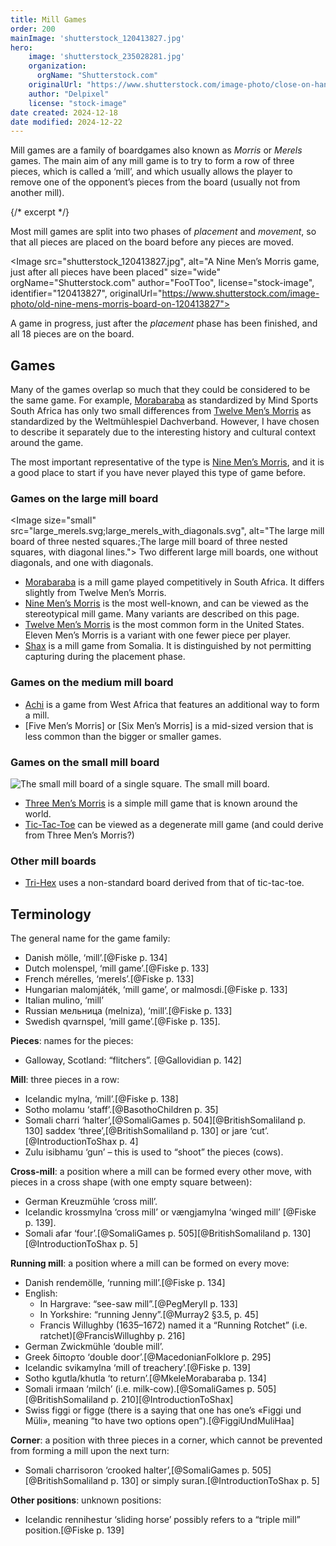 ```yaml
---
title: Mill Games
order: 200
mainImage: 'shutterstock_120413827.jpg'
hero:
    image: 'shutterstock_235028281.jpg'
    organization:
      orgName: "Shutterstock.com" 
    originalUrl: "https://www.shutterstock.com/image-photo/close-on-hand-old-man-playing-235028281"
    author: "Delpixel"
    license: "stock-image"
date created: 2024-12-18
date modified: 2024-12-22
---
```


<p class="lead">Mill games are a family of boardgames also known as <em>Morris</em> or
<em>Merels</em> games. The main aim of any mill game is to try to form a row of
three pieces, which is called a ‘mill’, and which usually allows the player to
remove one of the opponent’s pieces from the board (usually not from another
mill).</p>

{/* excerpt */}

Most mill games are split into two phases of *placement* and *movement*, so that
all pieces are placed on the board before any pieces are moved.

<Image 
    src="shutterstock_120413827.jpg",
    alt="A Nine Men’s Morris game, just after all pieces have been placed"
    size="wide"
    orgName="Shutterstock.com"
    author="FooTToo",
    license="stock-image",
    identifier="120413827",
    originalUrl="https://www.shutterstock.com/image-photo/old-nine-mens-morris-board-on-120413827">

A game in progress, just after the *placement* phase has been finished, and all
18 pieces are on the board.

</Image>

## Games

Many of the games overlap so much that they could be considered to be the same game. For example, [Morabaraba](games/morabaraba/morabaraba.md) as standardized by Mind Sports South Africa has only two small differences from [Twelve Men’s Morris](games/nine-mens-morris/nine-mens-morris.md#Twelve%20Men’s%20Morris) as standardized by the <span class="noun" lang="de">Weltmühlespiel Dachverband</span>. However, I have chosen to describe it separately due to the interesting history and cultural context around the game.

The most important representative of the type is [Nine Men’s Morris](games/nine-mens-morris/nine-mens-morris.md), and it is a good place to start if you have never played this type of game
before.

### Games on the large mill board

<Image
    size="small"
    src="large_merels.svg;large_merels_with_diagonals.svg",
    alt="The large mill board of three nested squares.;The large mill board of three nested squares, with diagonal lines.">
Two different large mill boards, one without diagonals, and one with diagonals.
</Image>

* [Morabaraba](games/morabaraba/morabaraba.md) is a mill game played competitively in South Africa. It differs slightly from Twelve Men’s Morris.
* [Nine Men’s Morris](games/nine-mens-morris/nine-mens-morris.md) is the most well-known, and can be viewed as the stereotypical mill game. Many variants are described on this page.
* [Twelve Men’s Morris](games/nine-mens-morris/nine-mens-morris.md#Twelve%20Men’s%20Morris) is the most common form in the United States. Eleven Men’s Morris is a variant with one fewer piece per player.
* [Shax](games/shax/shax.md) is a mill game from Somalia. It is distinguished by not permitting capturing during the placement phase.

### Games on the medium mill board

* [Achi](games/achi/achi.md) is a game from West Africa that features an additional way to form a mill.
* [Five Men’s Morris] or [Six Men’s Morris] is a mid-sized version that is less common than the bigger or smaller games.

### Games on the small mill board

<Image size="small" src="small_merels.svg" alt="The small mill board of a single square.">
The small mill board.
</Image>

* [Three Men’s Morris](games/three-mens-morris/three-mens-morris.md) is a simple mill game that is known around the world.
* [Tic-Tac-Toe](games/tic-tac-toe/tic-tac-toe.md) can be viewed as a degenerate mill game (and could derive from Three Men’s Morris?)

### Other mill boards

* [Tri-Hex](games/tri-hex/tri-hex.md) uses a non-standard board derived from that of tic-tac-toe.

## Terminology

The general name for the game family:

* Danish <span lang="da">mölle</span>, ‘mill’.[@Fiske p. 134]
* Dutch <span lang="nl">molenspel</span>, ‘mill game’.[@Fiske p. 133]
* French <span lang="fr">mérelles</span>, ‘merels’.[@Fiske p. 133]
* Hungarian <span lang="hu">malomjáték</span>, ‘mill game’, or <span lang="hu">malmosdi</span>.[@Fiske p. 133]
* Italian <span lang="it">mulino</span>, ‘mill’
* Russian <span lang="ru">мельница</span> (<span lang="ru-Latn">melniza</span>), ‘mill’.[@Fiske p. 133]
* Swedish <span lang="sv">qvarnspel</span>, ‘mill game’.[@Fiske p. 135].

**Pieces**: names for the pieces:

* Galloway, Scotland: “flitchers”. [@Gallovidian p. 142]

**Mill**: three pieces in a row:

* Icelandic <span lang="is">mylna</span>, ‘mill’.[@Fiske p. 138]
* Sotho <span lang="st">molamu</span> ‘staff’.[@BasothoChildren p. 35]
* Somali <span lang="so">charri</span> ‘halter’,[@SomaliGames p. 504][@BritishSomaliland p. 130] <Pronounce lang="so" pronouncer="ahmed_aw_abdi">saddex</Pronounce> ‘three’,[@BritishSomaliland p. 130] or <span lang="so">jare</span> ‘cut’.[@IntroductionToShax p. 4]
* Zulu <Pronounce pronouncer="Lungii"  lang="zu">isibhamu</Pronounce> ‘gun’ – this is used to “shoot” the pieces (cows).

**Cross-mill**: a position where a mill can be formed every other move, with
pieces in a cross shape (with one empty square between):

* German <Pronounce lang="de"  pronouncer='Bartleby'>Kreuzmühle</Pronounce> ‘cross mill’.
* Icelandic <span lang="is">krossmylna</span> ‘cross mill’ or <span lang="is">vængjamylna</span> ‘winged mill’ [@Fiske p. 139].
* Somali <Pronounce lang="so"  pronouncer='ahmed_aw_abdi'>afar</Pronounce> ‘four’.[@SomaliGames p. 505][@BritishSomaliland p. 130][@IntroductionToShax p. 5]

**Running mill**: a position where a mill can be formed on every move:

* Danish <span lang="da">rendemölle</span>, ‘running mill’.[@Fiske p. 134]
* English:
    * In Hargrave: “see-saw mill”.[@PegMeryll p. 133]
    * In Yorkshire: “running Jenny”.[@Murray2 §3.5, p. 45]
    * Francis Willughby (1635–1672) named it a “Running Rotchet” (i.e. ratchet)[@FrancisWillughby p. 216]
* German <Pronounce lang="de"  pronouncer='Thonatas'>Zwickmühle</Pronounce> ‘double mill’.
* Greek <Pronounce lang="el"  pronouncer='jpapa'>δίπορτο</Pronounce> ‘double door’.[@MacedonianFolklore p. 295]
* Icelandic <span lang="is">svikamylna</span> ‘mill of treachery’.[@Fiske p. 139]
* Sotho <span lang="st">kgutla</span>/<span lang="st">khutla</span> ‘to return’.[@MkeleMorabaraba p. 134]
* Somali <span lang="so">irmaan</span> ‘milch’ (i.e. milk-cow).[@SomaliGames p. 505][@BritishSomaliland p. 210][@IntroductionToShax]
* Swiss <Pronounce lang="gsw"  pronouncer="kuusikuusta">figgi</Pronounce> or <span lang="gsw">figge</span> (there is a saying that one has one’s <span lang="gsw">«Figgi und Müli»</span>, meaning “to have two options open”).[@FiggiUndMuliHaa]

**Corner**: a position with three pieces in a corner, which cannot be prevented
from forming a mill upon the next turn:

* Somali <span lang="so">charrisoron</span> ‘crooked halter’,[@SomaliGames p. 505][@BritishSomaliland p. 130] or simply <span lang="so">suran</span>.[@IntroductionToShax p. 5]

**Other positions**: unknown positions:

* Icelandic <Pronounce lang="is" pronouncer="wertxi">rennihestur</Pronounce> ‘sliding horse’ possibly refers to a “triple mill” position.[@Fiske p. 139]
